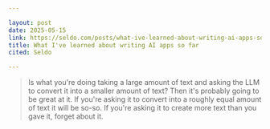```yaml
---

layout: post
date: 2025-05-15
link: https://seldo.com/posts/what-ive-learned-about-writing-ai-apps-so-far
title: What I've learned about writing AI apps so far
cited: Seldo

---
```


> Is what you're doing taking a large amount of text and asking the LLM to convert it into a smaller amount of text? Then it's probably going to be great at it. If you're asking it to convert into a roughly equal amount of text it will be so-so. If you're asking it to create more text than you gave it, forget about it.
